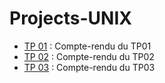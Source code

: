 # Projects-UNIX

- [TP 01](./TP-01/Compte-rendu.md) : Compte-rendu du TP01
- [TP 02](./TP-02/Compte-rendu.md) : Compte-rendu du TP02
- [TP 03](./TP-03/Compte-rendu.md) : Compte-rendu du TP03

